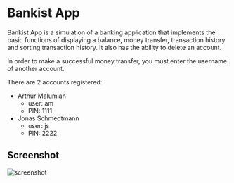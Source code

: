 # Bankist App

Bankist App is a simulation of a banking application that implements the basic functions of displaying a balance, money transfer, transaction history and sorting transaction history. It also has the ability to delete an account.

In order to make a successful money transfer, you must enter the username of another account.

There are 2 accounts registered:

- Arthur Malumian
  - user: am
  - PIN: 1111
- Jonas Schmedtmann
  - user: js
  - PIN: 2222

## Screenshot

![screenshot](https://i.imgur.com/d3hHrRF.png)
